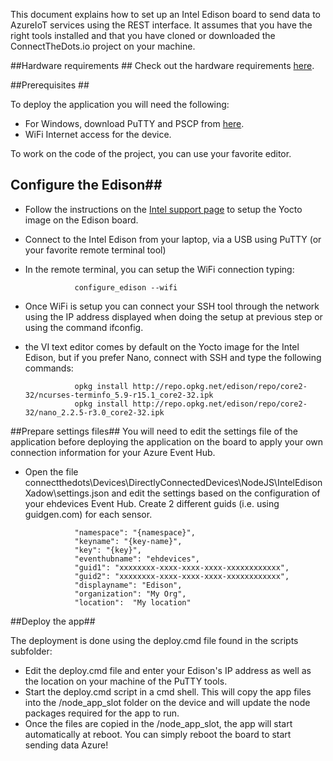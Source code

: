 This document explains how to set up an Intel Edison board to send data to AzureIoT services using the REST interface. 
It assumes that you have the right tools installed and that you have cloned or downloaded the ConnectTheDots.io project on your machine.

##Hardware requirements ##
Check out the hardware requirements [here](hardware.md).

##Prerequisites ##

To deploy the application you will need the following:

* For Windows, download PuTTY and PSCP from [here](http://www.putty.org/).
* WiFi Internet access for the device.

To work on the code of the project, you can use your favorite editor.

## Configure the Edison##

* Follow the instructions on the [Intel support page](https://communities.intel.com/docs/DOC-23192) to setup the Yocto image on the Edison board.
* Connect to the Intel Edison from your laptop, via a USB using PuTTY (or your favorite remote terminal tool)

* In the remote terminal, you can setup the WiFi connection typing:
                
                 configure_edison --wifi

* Once WiFi is setup you can connect your SSH tool through the network using the IP address displayed when doing the setup at previous step or using the command ifconfig.
* the VI text editor comes by default on the Yocto image for the Intel Edison, but if you prefer Nano, connect with SSH and type the following commands:

                 opkg install http://repo.opkg.net/edison/repo/core2-32/ncurses-terminfo_5.9-r15.1_core2-32.ipk
                 opkg install http://repo.opkg.net/edison/repo/core2-32/nano_2.2.5-r3.0_core2-32.ipk


##Prepare settings files##
You will need to edit the settings file of the application before deploying the application on the board to apply your own connection information for your Azure Event Hub.

* Open the file connectthedots\Devices\DirectlyConnectedDevices\NodeJS\IntelEdisonXadow\settings.json and edit the settings based on the configuration of your ehdevices Event Hub. Create 2 different guids (i.e. using guidgen.com) for each sensor.

                 "namespace": "{namespace}",
                 "keyname": "{key-name}",
                 "key": "{key}",
                 "eventhubname": "ehdevices",
                 "guid1": "xxxxxxxx-xxxx-xxxx-xxxx-xxxxxxxxxxxx",
                 "guid2": "xxxxxxxx-xxxx-xxxx-xxxx-xxxxxxxxxxxx",
                 "displayname": "Edison",
                 "organization": "My Org",
                 "location":  "My location"

##Deploy the app##

The deployment is done using the deploy.cmd file found in the scripts subfolder:

* Edit the deploy.cmd file and enter your Edison's IP address as well as the location on your machine of the PuTTY tools.
* Start the deploy.cmd script in a cmd shell. This will copy the app files into the /node_app_slot folder on the device and will update the node packages required for the app to run.
* Once the files are copied in the /node_app_slot, the app will start automatically at reboot. You can simply reboot the board to start sending data Azure!


